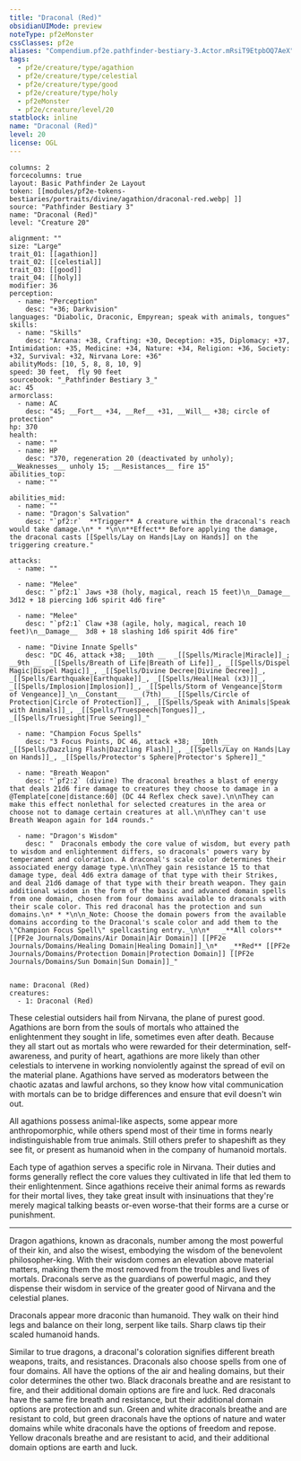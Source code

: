 ```yaml
---
title: "Draconal (Red)"
obsidianUIMode: preview
noteType: pf2eMonster
cssClasses: pf2e
aliases: "Compendium.pf2e.pathfinder-bestiary-3.Actor.mRsiT9EtpbOQ7AeX" 
tags:
  - pf2e/creature/type/agathion
  - pf2e/creature/type/celestial
  - pf2e/creature/type/good
  - pf2e/creature/type/holy
  - pf2eMonster
  - pf2e/creature/level/20
statblock: inline
name: "Draconal (Red)"
level: 20
license: OGL
---
```


```statblock
columns: 2
forcecolumns: true
layout: Basic Pathfinder 2e Layout
token: [[modules/pf2e-tokens-bestiaries/portraits/divine/agathion/draconal-red.webp| ]]
source: "Pathfinder Bestiary 3"
name: "Draconal (Red)"
level: "Creature 20"

alignment: ""
size: "Large"
trait_01: [[agathion]]
trait_02: [[celestial]]
trait_03: [[good]]
trait_04: [[holy]]
modifier: 36
perception:
  - name: "Perception"
    desc: "+36; Darkvision"
languages: "Diabolic, Draconic, Empyrean; speak with animals, tongues"
skills:
  - name: "Skills"
    desc: "Arcana: +38, Crafting: +30, Deception: +35, Diplomacy: +37, Intimidation: +35, Medicine: +34, Nature: +34, Religion: +36, Society: +32, Survival: +32, Nirvana Lore: +36"
abilityMods: [10, 5, 8, 8, 10, 9]
speed: 30 feet,  fly 90 feet
sourcebook: "_Pathfinder Bestiary 3_"
ac: 45
armorclass:
  - name: AC
    desc: "45; __Fort__ +34, __Ref__ +31, __Will__ +38; circle of protection"
hp: 370
health:
  - name: ""
  - name: HP
    desc: "370, regeneration 20 (deactivated by unholy); __Weaknesses__ unholy 15; __Resistances__ fire 15"
abilities_top:
  - name: ""

abilities_mid:
  - name: ""
  - name: "Dragon's Salvation"
    desc: "`pf2:r`  **Trigger** A creature within the draconal's reach would take damage.\n* * *\n\n**Effect** Before applying the damage, the draconal casts [[Spells/Lay on Hands|Lay on Hands]] on the triggering creature."

attacks:
  - name: ""

  - name: "Melee"
    desc: "`pf2:1` Jaws +38 (holy, magical, reach 15 feet)\n__Damage__  3d12 + 18 piercing 1d6 spirit 4d6 fire"

  - name: "Melee"
    desc: "`pf2:1` Claw +38 (agile, holy, magical, reach 10 feet)\n__Damage__  3d8 + 18 slashing 1d6 spirit 4d6 fire"

  - name: "Divine Innate Spells"
    desc: "DC 46, attack +38; __10th __  _[[Spells/Miracle|Miracle]]_; __9th __  _[[Spells/Breath of Life|Breath of Life]]_, _[[Spells/Dispel Magic|Dispel Magic]]_, _[[Spells/Divine Decree|Divine Decree]]_, _[[Spells/Earthquake|Earthquake]]_, _[[Spells/Heal|Heal (x3)]]_, _[[Spells/Implosion|Implosion]]_, _[[Spells/Storm of Vengeance|Storm of Vengeance]]_\n__Constant__  __(7th)__ _[[Spells/Circle of Protection|Circle of Protection]]_, _[[Spells/Speak with Animals|Speak with Animals]]_, _[[Spells/Truespeech|Tongues]]_, _[[Spells/Truesight|True Seeing]]_"

  - name: "Champion Focus Spells"
    desc: "3 Focus Points, DC 46, attack +38; __10th __  _[[Spells/Dazzling Flash|Dazzling Flash]]_, _[[Spells/Lay on Hands|Lay on Hands]]_, _[[Spells/Protector's Sphere|Protector's Sphere]]_"

  - name: "Breath Weapon"
    desc: "`pf2:2` (divine) The draconal breathes a blast of energy that deals 21d6 fire damage to creatures they choose to damage in a @Template[cone|distance:60] (DC 44 Reflex check save).\n\nThey can make this effect nonlethal for selected creatures in the area or choose not to damage certain creatures at all.\n\nThey can't use Breath Weapon again for 1d4 rounds."

  - name: "Dragon's Wisdom"
    desc: "  Draconals embody the core value of wisdom, but every path to wisdom and enlightenment differs, so draconals' powers vary by temperament and coloration. A draconal's scale color determines their associated energy damage type.\n\nThey gain resistance 15 to that damage type, deal 4d6 extra damage of that type with their Strikes, and deal 21d6 damage of that type with their breath weapon. They gain additional wisdom in the form of the basic and advanced domain spells from one domain, chosen from four domains available to draconals with their scale color. This red draconal has the protection and sun domains.\n* * *\n\n_Note: Choose the domain powers from the available domains according to the Draconal's scale color and add them to the \"Champion Focus Spell\" spellcasting entry._\n\n*   _**All colors** [[PF2e Journals/Domains/Air Domain|Air Domain]] [[PF2e Journals/Domains/Healing Domain|Healing Domain]]_\n*   _**Red** [[PF2e Journals/Domains/Protection Domain|Protection Domain]] [[PF2e Journals/Domains/Sun Domain|Sun Domain]]_"
 
```

```encounter-table
name: Draconal (Red)
creatures:
  - 1: Draconal (Red)
```



These celestial outsiders hail from Nirvana, the plane of purest good. Agathions are born from the souls of mortals who attained the enlightenment they sought in life, sometimes even after death. Because they all start out as mortals who were rewarded for their determination, self-awareness, and purity of heart, agathions are more likely than other celestials to intervene in working nonviolently against the spread of evil on the material plane. Agathions have served as moderators between the chaotic azatas and lawful archons, so they know how vital communication with mortals can be to bridge differences and ensure that evil doesn't win out.

All agathions possess animal-like aspects, some appear more anthropomorphic, while others spend most of their time in forms nearly indistinguishable from true animals. Still others prefer to shapeshift as they see fit, or present as humanoid when in the company of humanoid mortals.

Each type of agathion serves a specific role in Nirvana. Their duties and forms generally reflect the core values they cultivated in life that led them to their enlightenment. Since agathions receive their animal forms as rewards for their mortal lives, they take great insult with insinuations that they're merely magical talking beasts or-even worse-that their forms are a curse or punishment.

* * *

Dragon agathions, known as draconals, number among the most powerful of their kin, and also the wisest, embodying the wisdom of the benevolent philosopher-king. With their wisdom comes an elevation above material matters, making them the most removed from the troubles and lives of mortals. Draconals serve as the guardians of powerful magic, and they dispense their wisdom in service of the greater good of Nirvana and the celestial planes.

Draconals appear more draconic than humanoid. They walk on their hind legs and balance on their long, serpent like tails. Sharp claws tip their scaled humanoid hands.

Similar to true dragons, a draconal's coloration signifies different breath weapons, traits, and resistances. Draconals also choose spells from one of four domains. All have the options of the air and healing domains, but their color determines the other two. Black draconals breathe and are resistant to fire, and their additional domain options are fire and luck. Red draconals have the same fire breath and resistance, but their additional domain options are protection and sun. Green and white draconals breathe and are resistant to cold, but green draconals have the options of nature and water domains while white draconals have the options of freedom and repose. Yellow draconals breathe and are resistant to acid, and their additional domain options are earth and luck.
